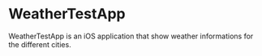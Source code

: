 # WeatherTestApp
WeatherTestApp is an iOS application that show weather informations for the different cities.
